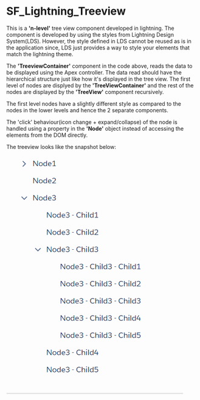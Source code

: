 # SF_Lightning_Treeview
This is a <b>'n-level'</b> tree view component developed in lightning. The component is developed by using the styles from Lightning Design System(LDS). 
However, the style defined in LDS cannot be reused as is in the application since, LDS just provides a way to style your elements that match the lightning theme. 

The <b>'TreeviewContainer'</b> component in the code above, reads the data to be displayed using the Apex controller. The data read should have the hierarchical structure just like how it's displayed in the tree view. The first level of nodes are displyed by the <b>'TreeViewContainer'</b> and the rest of the nodes are displayed by the <b>'TreeView'</b> component recursively.

The first level nodes have a slightly different style as compared to the nodes in the lower levels and hence the 2 separate components.

The 'click' behaviour(icon change + expand/collapse) of the node is handled using a property in the <b>'Node'</b> object instead of accessing the elements from the DOM directly.

The treeview looks like the snapshot below:

![Alt text](https://github.com/aneeshbhat1/SF_Lightning_Treeview/blob/master/Treeview.png)
